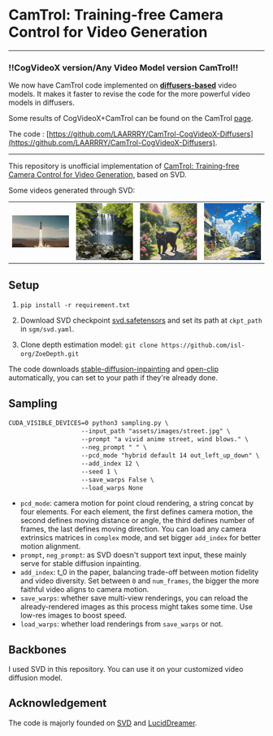 # CamTrol: Training-free Camera Control for Video Generation

---
 ### ‼️CogVideoX version/Any Video Model version CamTrol‼️
 We now have CamTrol code implemented on **[diffusers-based](https://github.com/huggingface/diffusers/tree/main)** video models. It makes it faster to revise the code for the more powerful video models in diffusers.
 
 Some results of CogVideoX+CamTrol can be found on the CamTrol [page](https://lifedecoder.github.io/CamTrol/).

 The code : [https://github.com/LAARRRY/CamTrol-CogVideoX-Diffusers](https://github.com/LAARRRY/CamTrol-CogVideoX-Diffusers).

---
This repository is unofficial implementation of [CamTrol: Training-free Camera Control for Video Generation](https://lifedecoder.github.io/CamTrol/), based on SVD.

Some videos generated through SVD:
<table class="center">
    <tr>
    <td width=25% style="border: none"><img src="assets/outputs/000001_tilt_30_14_up_i_10_seed_1.gif" style="width:100%"></td>
    <td width=25% style="border: none"><img src="assets/outputs/000002_zoom_1_14_in_i_10_seed_1.gif" style="width:100%"></td>
    <td width=25% style="border: none"><img src="assets/outputs/000003_rotate_30_14_clockwise_i_10_seed_1.gif" style="width:100%"></td>
    <td width=25% style="border: none"><img src="assets/outputs/000004_hybrid_30_14_anticlockwise_i_12_seed_1.gif" style="width:100%"></td>
    </tr>
</table>

## Setup

1. `pip install -r requirement.txt`

2. Download SVD checkpoint [svd.safetensors](https://huggingface.co/stabilityai/stable-video-diffusion-img2vid/tree/main) and set its path at `ckpt_path` in `sgm/svd.yaml`.

3. Clone depth estimation model: `git clone https://github.com/isl-org/ZoeDepth.git`


The code downloads [stable-diffusion-inpainting](https://huggingface.co/runwayml/stable-diffusion-inpainting) and [open-clip](https://github.com/mlfoundations/open_clip) automatically, you can set to your path if they're already done.

## Sampling
```
CUDA_VISIBLE_DEVICES=0 python3 sampling.py \
                    --input_path "assets/images/street.jpg" \
                    --prompt "a vivid anime street, wind blows." \
                    --neg_prompt " " \
                    --pcd_mode "hybrid default 14 out_left_up_down" \
                    --add_index 12 \
                    --seed 1 \
                    --save_warps False \
                    --load_warps None
```

- `pcd_mode`: camera motion for point cloud rendering, a string concat by four elements. For each element, the first defines camera motion, the second defines moving distance or angle, the third defines number of frames, the last defines moving direction. You can load any camera extrinsics matrices in `complex` mode, and set bigger `add_index` for better motion alignment.
- `prompt`, `neg_prompt`: as SVD doesn't support text input, these mainly serve for stable diffusion inpainting.
- `add_index`: t_0 in the paper, balancing trade-off between motion fidelity and video diversity. Set between `0` and `num_frames`, the bigger the more faithful video aligns to camera motion.
- `save_warps`: whether save multi-view renderings, you can reload the already-rendered images as this process might takes some time. Use low-res images to boost speed.
- `load_warps`: whether load renderings from `save_warps` or not.


## Backbones
I used SVD in this repository. You can use it on your customized video diffusion model.

## Acknowledgement
The code is majorly founded on [SVD](https://github.com/Stability-AI/generative-models/tree/main) and [LucidDreamer](https://github.com/luciddreamer-cvlab/LucidDreamer).
